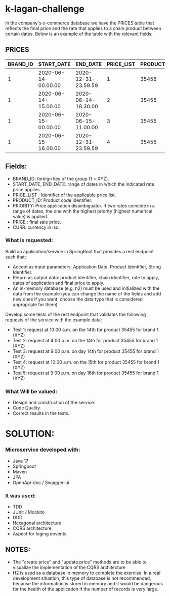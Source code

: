 # k-lagan-challenge

In the company's e-commerce database we have the PRICES table that reflects the final price and the rate that applies to a chain product between certain dates. Below is an example of the table with the relevant fields:

## PRICES

| BRAND_ID | START_DATE             | END_DATE              | PRICE_LIST | PRODUCT_ID | PRIORITY | PRICE   | CURR |
|----------|------------------------|-----------------------|------------|------------|----------|---------|------|
| 1        | 2020-06-14-00.00.00    | 2020-12-31-23.59.59   | 1          | 35455      | 0        | 35.50   | EUR  |
| 1        | 2020-06-14-15.00.00    | 2020-06-14-18.30.00   | 2          | 35455      | 1        | 25.45   | EUR  |
| 1        | 2020-06-15-00.00.00    | 2020-06-15-11.00.00   | 3          | 35455      | 1        | 30.50   | EUR  |
| 1        | 2020-06-15-16.00.00    | 2020-12-31-23.59.59   | 4          | 35455      | 1        | 38.95   | EUR  |

## Fields:

- BRAND_ID: foreign key of the group (1 = XYZ). 
- START_DATE, END_DATE: range of dates in which the indicated rate price applies. 
- PRICE_LIST : Identifier of the applicable price list. 
- PRODUCT_ID: Product code identifier. 
- PRIORITY: Price application disambiguator. If two rates coincide in a range of dates, the one with the highest priority (highest numerical value) is applied. 
- PRICE : final sale price. 
- CURR: currency in iso. 


### What is requested: 

Build an application/service in SpringBoot that provides a rest endpoint such that: 

- Accept as input parameters: Application Date, Product Identifier, String Identifier. 
- Return as output data: product identifier, chain identifier, rate to apply, dates of application and final price to apply. 
- An in-memory database (e.g. h2) must be used and initialized with the data from the example (you can change the name of the fields and add new ones if you want, choose the data type that is considered appropriate for them). 


Develop some tests of the rest endpoint that validates the following requests of the service with the example data: 

- Test 1: request at 10:00 a.m. on the 14th for product 35455 for brand 1 (XYZ) 
- Test 2: request at 4:00 p.m. on the 14th for product 35455 for brand 1 (XYZ) 
- Test 3: request at 9:00 p.m. on day 14th for product 35455 for brand 1 (XYZ) 
- Test 4: request at 10:00 a.m. on the 15th for product 35455 for brand 1 (XYZ) 
- Test 5: request at 9:00 p.m. on day 16th for product 35455 for brand 1 (XYZ) 


### What Will be valued: 

- Design and construction of the service. 
- Code Quality. 
- Correct results in the tests. 

# SOLUTION:

### Microservice developed with:

- Java 17
- Springboot 
- Maven
- JPA
- OpenApi-doc / Swagger-ui

### It was used:
- TDD
- JUnit / Mockito
- DDD
- Hexagonal architecture
- CQRS architecture
- Aspect for loging envents 


## NOTES: 
- The "create price" and "update price" methods are to be able to visualize the implementation of the CQRS architecture
- H2 is used as a database in memory to complete the exercise. In a real development situation, this type of database is not recommended, because the information is stored in memory and it would be dangerous for the health of the application if the number of records is very large. 
